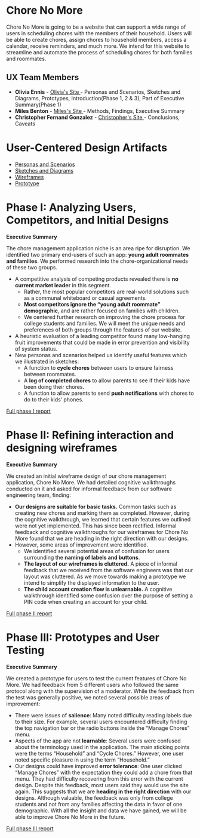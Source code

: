 # Chore No More

Chore No More is going to be a website that can support a wide range of users in scheduling chores with the members of their household. Users will be able to create chores, assign chores to household members, access a calendar, receive reminders, and much more. We intend for this website to streamline and automate the process of scheduling chores for both families and roommates.

## UX Team Members

* **Olivia Ennis** - <a href="https://usabilityengineering.github.io/ux-portfolio-ocennis/"> Olivia's Site </a> - Personas and Scenarios, Sketches and Diagrams, Prototypes, Introduction(Phase 1, 2 & 3), Part of Executive Summary(Phase 1)
* **Miles Benton** - <a href="https://github.com/UsabilityEngineering/ux-portfolio-kil0meters"> Miles's Site </a> - Methods, Findings, Executive Summary
* **Christopher Fernand Gonzalez** - <a href="https://github.com/UsabilityEngineering/ux-portfolio-ChrisG183"> Christopher's Site </a> - Conclusions, Caveats

# User-Centered Design Artifacts
 
* [Personas and Scenarios](personas/PersonasandScenarios-ChoreNoMore.pdf)
* [Sketches and Diagrams](sketches/Sketches%20and%20Diagrams.pdf)
* [Wireframes](wireframes/)
* [Prototype](prototypes/)

# Phase I: Analyzing Users, Competitors, and Initial Designs

**Executive Summary**

The chore management application niche is an area ripe for disruption. We identified two primary end-users of such an app: **young adult roommates and families**. We performed research into the chore-organizational needs of these two groups.
* A competitive analysis of competing products revealed there is **no current market leader** in this segment.
  - Rather, the most popular competitors are real-world solutions such as a communal whiteboard or casual agreements.
  - **Most competitors ignore the “young adult roommate” demographic**, and are rather focused on families with children.
  - We centered further research on improving the chore process for college students and families. We will meet the unique needs and preferences of both groups through the features of our website.
* A heuristic evaluation of a leading competitor found many low-hanging fruit improvements that could be made in error prevention and visibility of system status.
* New personas and scenarios helped us identify useful features which we illustrated in sketches:
  - A function to **cycle chores** between users to ensure fairness between roommates.
  - A **log of completed chores** to allow parents to see if their kids have been doing their chores.
  - A function to allow parents to send **push notifications** with chores to do to their kids’ phones.


[Full phase I report](phaseI/)

# Phase II: Refining interaction and designing wireframes

**Executive Summary**

We created an initial wireframe design of our chore management application, Chore No More. We had detailed cognitive walkthroughs conducted on it and asked for informal feedback from our software engineering team, finding:

* **Our designs are suitable for basic tasks.** Common tasks such as creating new chores and marking them as completed. However, during the cognitive walkthrough, we learned that certain features we outlined were not yet implemented. This has since been rectified.
Informal feedback and cognitive walkthroughs for our wireframes for Chore No More found that we are heading in the right direction with our designs.
* However, some areas of improvement were identified.
  * We identified several potential areas of confusion for users surrounding the **naming of labels and buttons**.
  * **The layout of our wireframes is cluttered.** A piece of informal feedback that we received from the software engineers was that our layout was cluttered. As we move towards making a prototype we intend to simplify the displayed information to the user.
  * **The child account creation flow is unlearnable.** A cognitive walkthrough identified some confusion over the purpose of setting a PIN code when creating an account for your child.



[Full phase II report](phaseII/)

# Phase III: Prototypes and User Testing

**Executive Summary**

We created a prototype for users to test the current features of Chore No More. We had feedback from 5 different users who followed the same protocol along with the supervision of a moderator. While the feedback from the test was generally positive, we noted several possible areas of improvement:
* There were issues of **salience**: Many noted difficulty reading labels due to their size. For example, several users encountered difficulty finding the top navigation bar or the radio buttons inside the “Manage Chores” menu.
* Aspects of the app are not **learnable**: Several users were confused about the terminology used in the application. The main sticking points were the terms “Household” and “Cycle Chores.” However, one user noted specific pleasure in using the term “Household.”
* Our designs could have improved **error tolerance**: One user clicked “Manage Chores” with the expectation they could add a chore from that menu. They had difficulty recovering from this error with the current design.
Despite this feedback, most users said they would use the site again. This suggests that we are **heading in the right direction** with our designs. Although valuable, the feedback was only from college students and not from any families affecting the data in favor of one demographic. With all the insight and data we have gained, we will be able to improve Chore No More in the future.

[Full phase III report](phaseIII/)
